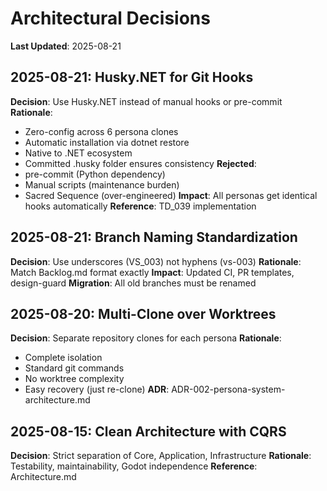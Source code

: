 # Architectural Decisions
**Last Updated**: 2025-08-21

## 2025-08-21: Husky.NET for Git Hooks
**Decision**: Use Husky.NET instead of manual hooks or pre-commit
**Rationale**: 
- Zero-config across 6 persona clones
- Automatic installation via dotnet restore
- Native to .NET ecosystem
- Committed .husky folder ensures consistency
**Rejected**: 
- pre-commit (Python dependency)
- Manual scripts (maintenance burden)
- Sacred Sequence (over-engineered)
**Impact**: All personas get identical hooks automatically
**Reference**: TD_039 implementation

## 2025-08-21: Branch Naming Standardization
**Decision**: Use underscores (VS_003) not hyphens (vs-003)
**Rationale**: Match Backlog.md format exactly
**Impact**: Updated CI, PR templates, design-guard
**Migration**: All old branches must be renamed

## 2025-08-20: Multi-Clone over Worktrees
**Decision**: Separate repository clones for each persona
**Rationale**: 
- Complete isolation
- Standard git commands
- No worktree complexity
- Easy recovery (just re-clone)
**ADR**: ADR-002-persona-system-architecture.md

## 2025-08-15: Clean Architecture with CQRS
**Decision**: Strict separation of Core, Application, Infrastructure
**Rationale**: Testability, maintainability, Godot independence
**Reference**: Architecture.md